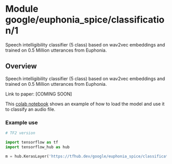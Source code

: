 # Module google/euphonia_spice/classification/1
Speech intelligibility classifier (5 class) based on wav2vec embeddings and
trained on 0.5 Million utterances from Euphonia.

<!-- asset-path: /namespace/gas/primary/vsubhashini/euphonia/w2v2_cls/analysis/spice_w2v2_5cls/ -->
<!-- task: audio-paralinguistics -->
<!-- fine-tunable: true -->
<!-- format: saved_model_2 -->
<!-- colab: https://colab.research.google.com/github/google-research/google-research/blob/master/euphonia_spice/SpICE_cls_keras.ipynb -->

## Overview

Speech intelligibility classifier (5 class) based on wav2vec embeddings and
trained on 0.5 Million utterances from Euphonia.

Link to paper: [COMING SOON]

This [colab notebook](https://colab.research.google.com/github/google-research/google-research/blob/master/euphonia_spice/SpICE_cls_keras.ipynb)
shows an example of how to load the model and use it to classify an audio file.

### Example use


```python
# TF2 version

import tensorflow as tf
import tensorflow_hub as hub

m = hub.KerasLayer('https://tfhub.dev/google/euphonia_spice/classification/1')
```
